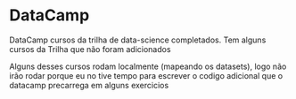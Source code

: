 # DataCamp
DataCamp cursos da trilha de data-science completados. Tem alguns cursos da Trilha que não foram adicionados

Alguns desses cursos rodam localmente (mapeando os datasets), logo não irão rodar porque eu no tive tempo para escrever o codigo adicional que o datacamp precarrega em alguns exercicios


